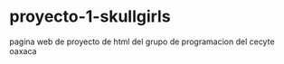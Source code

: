 # proyecto-1-skullgirls
pagina web de proyecto de html del grupo de programacion del cecyte oaxaca 
